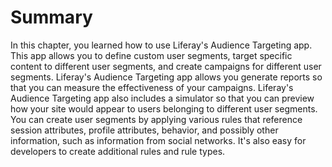 # Summary [](id=summary-ct)

In this chapter, you learned how to use Liferay's Audience Targeting app. This
app allows you to define custom user segments, target specific content to
different user segments, and create campaigns for different user segments.
Liferay's Audience Targeting app allows you generate reports so that you can
measure the effectiveness of your campaigns. Liferay's Audience Targeting app
also includes a simulator so that you can preview how your site would appear to
users belonging to different user segments. You can create user segments by
applying various rules that reference session attributes, profile attributes,
behavior, and possibly other information, such as information from social
networks. It's also easy for developers to create additional rules and rule
types.
